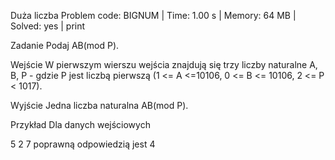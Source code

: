 Duża liczba
Problem code: BIGNUM | Time: 1.00 s | Memory: 64 MB | Solved: yes | print

Zadanie
Podaj AB(mod P).

Wejście
W pierwszym wierszu wejścia znajdują się trzy liczby naturalne A, B, P - gdzie P jest liczbą pierwszą (1 <= A <=10106, 0 <= B <= 10106, 2 <= P < 1017).

Wyjście
Jedna liczba naturalna AB(mod P).

Przykład
Dla danych wejściowych

5 2 7
poprawną odpowiedzią jest
4

